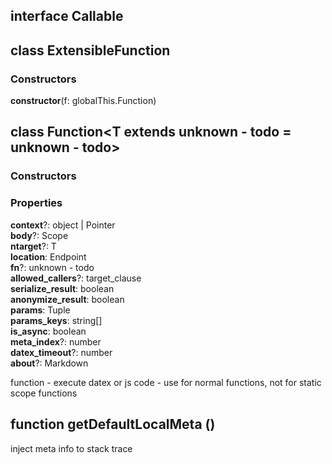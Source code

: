 ## interface **Callable**

## class **ExtensibleFunction**
### Constructors
 **constructor**(f: globalThis.Function)



## class **Function**\<T extends unknown - todo = unknown - todo>
### Constructors
### Properties
**context**?: object | Pointer<br>
**body**?: Scope<br>
**ntarget**?: T<br>
**location**: Endpoint<br>
**fn**?: unknown - todo<br>
**allowed_callers**?: target_clause<br>
**serialize_result**: boolean<br>
**anonymize_result**: boolean<br>
**params**: Tuple<br>
**params_keys**: string[]<br>
**is_async**: boolean<br>
**meta_index**?: number<br>
**datex_timeout**?: number<br>
**about**?: Markdown<br>

function - execute datex or js code - use for normal functions, not for static scope functions

## function **getDefaultLocalMeta** ()


inject meta info to stack trace

